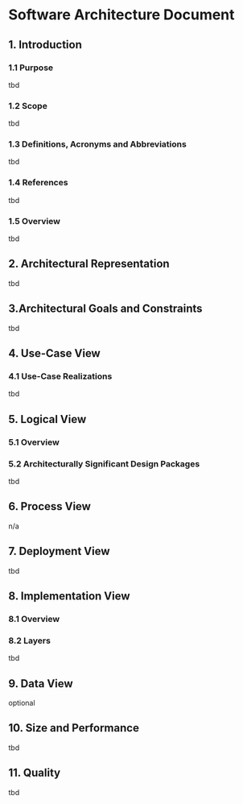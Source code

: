 ﻿
# Software Architecture Document


## 1. Introduction 
### 1.1 Purpose
tbd
### 1.2 Scope
tbd
### 1.3 Definitions, Acronyms and Abbreviations
tbd
### 1.4 References
tbd
### 1.5 Overview
tbd
## 2. Architectural Representation
tbd
## 3.Architectural Goals and Constraints 
tbd
## 4. Use-Case View 
### 4.1 Use-Case Realizations
tbd
## 5. Logical View
### 5.1 Overview
### 5.2 Architecturally Significant Design Packages
tbd
## 6. Process View
n/a

## 7. Deployment View
tbd
## 8. Implementation View
### 8.1 Overview
### 8.2 Layers
tbd
## 9. Data View
optional
## 10. Size and Performance
tbd

## 11. Quality
tbd
